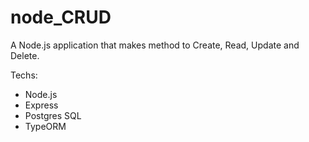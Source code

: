 # node_CRUD
A Node.js application that makes method to Create, Read, Update and Delete.

Techs:

* Node.js
* Express
* Postgres SQL
* TypeORM
